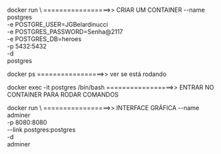 docker run \    =================>> CRIAR UM CONTAINER
    --name postgres \
    -e POSTGRE_USER=JGBelardinucci \
    -e POSTGRES_PASSWORD=Senha@2117\
    -e POSTGRES_DB=heroes \
    -p 5432:5432 \
    -d \
    postgres 

docker ps =================>> ver se está rodando 

docker exec -it postgres /bin/bash =================>> ENTRAR NO CONTAINER PARA RODAR COMANDOS

docker run \    =================>> INTERFACE GRÁFICA
    --name adminer \
    -p 8080:8080 \
    --link postgres:postgres \
    -d \
    adminer